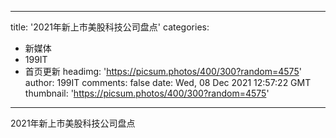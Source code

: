 
---
title: '2021年新上市美股科技公司盘点'
categories: 
 - 新媒体
 - 199IT
 - 首页更新
headimg: 'https://picsum.photos/400/300?random=4575'
author: 199IT
comments: false
date: Wed, 08 Dec 2021 12:57:22 GMT
thumbnail: 'https://picsum.photos/400/300?random=4575'
---

<div>   
2021年新上市美股科技公司盘点  
</div>
            